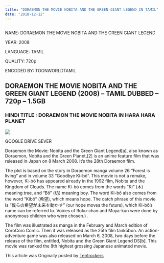 ```yaml
---
title: "DORAEMON THE MOVIE NOBITA AND THE GREEN GIANT LEGEND IN TAMIL"
date: "2018-12-12"
---
```


## 

NAME: DORAEMON THE MOVIE NOBITA AND THE GREEN GIANT LEGEND

YEAR: 2008

LANGUAGE: TAMIL 

QUALITY: 720p

ENCODED BY: TOONWORLDTAMIL

## DORAEMON THE MOVIE NOBITA AND THE GREEN GIANT LEGEND (2008) – TAMIL DUBBED – 720p – 1.5GB

### HINDI TITLE : DORAEMON THE MOVIE NOBITA IN HARA HARA PLANET

[![](https://2.bp.blogspot.com/-3M-ovHeEMtc/XA1PrbOo4JI/AAAAAAAAAjY/iigsUgQ02FM58JXWQaL3mfRd7GrwmHlVQCLcBGAs/s320/2008.jpg)](https://2.bp.blogspot.com/-3M-ovHeEMtc/XA1PrbOo4JI/AAAAAAAAAjY/iigsUgQ02FM58JXWQaL3mfRd7GrwmHlVQCLcBGAs/s1600/2008.jpg)

GOOGLE DRIVE SEVER 

Doraemon the Movie: Nobita and the Green Giant Legend\[a\], also known as Doraemon, Nobita and the Green Planet,\[2\] is an anime feature film that was released in Japan on 8 March 2008. It’s the 28th Doraemon film.

The plot is based on the story in Doraemon manga volume 26 “Forest is living” and in volume 33 “Goodbye Ki-bō”. This movie is not a remake, however, Ki-bō has appeared already in the 1992 film, Nobita and the Kingdom of Clouds. The name Ki-bō comes from the words “Ki” (木) meaning tree, and “Bō” (坊) meaning boy. The word Ki-bō also comes from the word “Kibō” (希望), which means hope. The catch phrase of this movie is “僕らの希望が未来を動かす” (our hope moves the future), which Ki-bō’s name can be referred to. Voices of Roku-chan and Moya-kun were done by anonymous children who were chosen.) .

The film was illustrated as manga in the February and March edition of CoroCoro Comic. Then it was released as the 25th film tankōbon. An action-adventure game was also released on March 6, 2008, two days before the release of the film, entitled, Nobita and the Green Giant Legend DS\[b\]. This movie was ranked the 8th highest grossing Japanese animated movie.

This article was Originally posted by [Tentrockers](https://tentrockers.blogspot.com/)
